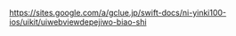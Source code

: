 https://sites.google.com/a/gclue.jp/swift-docs/ni-yinki100-ios/uikit/uiwebviewdepejiwo-biao-shi



[075 UIWebViewでファイルの表示]: https://sites.google.com/a/gclue.jp/swift-docs/ni-yinki100-ios/uikit/fairuno-biao-shi